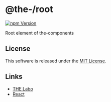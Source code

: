 @the-/root
==========

<!---
This file is generated by the-tmpl. Do not update manually.
--->

<!-- Badge Start -->
<a name="badges"></a>

[![npm Version][bd_npm_shield_url]][bd_npm_url]

[bd_repo_url]: https://github.com/the-labo/the-root
[bd_travis_url]: http://travis-ci.org/the-labo/the-root
[bd_travis_shield_url]: http://img.shields.io/travis/the-labo/the-root.svg?style=flat
[bd_travis_com_url]: http://travis-ci.com/the-labo/the-root
[bd_travis_com_shield_url]: https://api.travis-ci.com/the-labo/the-root.svg?token=
[bd_license_url]: https://github.com/the-labo/the-root/blob/master/LICENSE
[bd_npm_url]: http://www.npmjs.org/package/@the-/root
[bd_npm_shield_url]: http://img.shields.io/npm/v/@the-/root.svg?style=flat
[bd_standard_url]: http://standardjs.com/
[bd_standard_shield_url]: https://img.shields.io/badge/code%20style-standard-brightgreen.svg

<!-- Badge End -->


<!-- Description Start -->
<a name="description"></a>

Root element of the-components

<!-- Description End -->


<!-- Overview Start -->
<a name="overview"></a>



<!-- Overview End -->


<!-- Sections Start -->
<a name="sections"></a>


<!-- Sections Start -->


<!-- LICENSE Start -->
<a name="license"></a>

License
-------
This software is released under the [MIT License](https://github.com/the-labo/the-root/blob/master/LICENSE).

<!-- LICENSE End -->


<!-- Links Start -->
<a name="links"></a>

Links
------

+ [THE Labo][the_labo_url]
+ [React][react_url]

[the_labo_url]: https://github.com/the-labo
[react_url]: https://reactjs.org/

<!-- Links End -->
